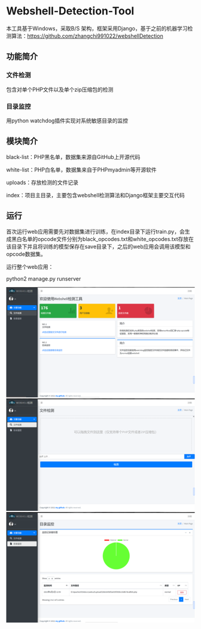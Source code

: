 # Webshell-Detection-Tool

本工具基于Windows，采取B/S 架构，框架采用Django，基于之前的机器学习检测算法：https://github.com/zhangchi991022/webshellDetection



## 功能简介

### 文件检测

包含对单个PHP文件以及单个zip压缩包的检测

### 目录监控

用python watchdog插件实现对系统敏感目录的监控

## 模块简介

black-list：PHP黑名单，数据集来源自GitHub上开源代码

white-list：PHP白名单，数据集来自于PHPmyadmin等开源软件

uploads：存放检测的文件记录

index：项目主目录，主要包含webshell检测算法和Django框架主要交互代码

## 运行

首次运行web应用需要先对数据集进行训练，在index目录下运行train.py，会生成黑白名单的opcode文件分别为black_opcodes.txt和white_opcodes.txt存放在该目录下并且将训练的模型保存在save目录下，之后的web应用会调用该模型和opcode数据集。

运行整个web应用：

python2 manage.py runserver

![image](https://github.com/zhangchi991022/Webshell-Detection-Tool/blob/main/image/test1.PNG)
![image](https://github.com/zhangchi991022/Webshell-Detection-Tool/blob/main/image/test2.PNG)
![image](https://github.com/zhangchi991022/Webshell-Detection-Tool/blob/main/image/test3.PNG)

